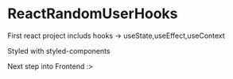 # ReactRandomUserHooks

First react project includs hooks -> useState,useEffect,useContext

Styled with styled-components

Next step into Frontend :>
